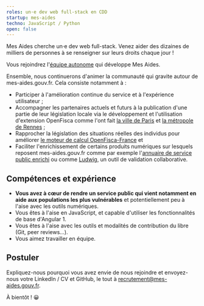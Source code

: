 ```yaml
---
roles: un·e dev web full-stack en CDD
startup: mes-aides
techno: JavaScript / Python
open: false
---
```


Mes Aides cherche un·e dev web full-stack. Venez aider des dizaines de milliers de personnes à se renseigner sur leurs droits chaque jour !

<!--more-->

Vous rejoindrez l'[équipe autonome](https://beta.gouv.fr/2016/11/28/equipes-autonomes) qui développe Mes Aides.

Ensemble, nous continuerons d'animer la communauté qui gravite autour de mes-aides.gouv.fr. Cela consiste notamment à :
- Participer à l'amélioration continue du service et à l'expérience utilisateur ;
- Accompagner les partenaires actuels et futurs à la publication d'une partie de leur législation locale via le développement et l'utilisation d'extension OpenFisca comme l'ont fait [la ville de Paris](https://github.com/betagouv/openfisca-paris) et [la métropole de Rennes](https://github.com/betagouv/openfisca-rennesmetropole) ;
- Rapprocher la législation des situations réelles des individus pour améliorer [le moteur de calcul OpenFisca-France](https://github.com/openfisca/openfisca-france) et
- Faciliter l'enrichissement de certains produits numériques sur lesquels reposent mes-aides.gouv.fr comme par exemple l'[annuaire de service public enrichi](https://github.com/betagouv/annuaire-api/) ou comme [Ludwig](https://github.com/betagouv/ludwig), un outil de validation collaborative.

## Compétences et expérience

- **Vous avez à cœur de rendre un service public qui vient notamment en aide aux populations les plus vulnérables** et potentiellement peu à l'aise avec les outils numériques.
- Vous êtes à l'aise en JavaScript, et capable d'utiliser les fonctionnalités de base d'Angular 1.
- Vous êtes à l'aise avec les outils et modalités de contribution du libre (Git, peer reviews…).
- Vous aimez travailler en équipe.

## Postuler

Expliquez-nous pourquoi vous avez envie de nous rejoindre et envoyez-nous votre LinkedIn / CV et GitHub, le tout à [recrutement@mes-aides.gouv.fr](mailto:recrutement@mes-aides.gouv.fr).

À bientôt ! 😀
